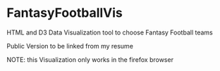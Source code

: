 # FantasyFootballVis
HTML and D3 Data Visualization tool to choose Fantasy Football teams

Public Version to be linked from my resume

NOTE: this Visualization only works in the firefox browser
